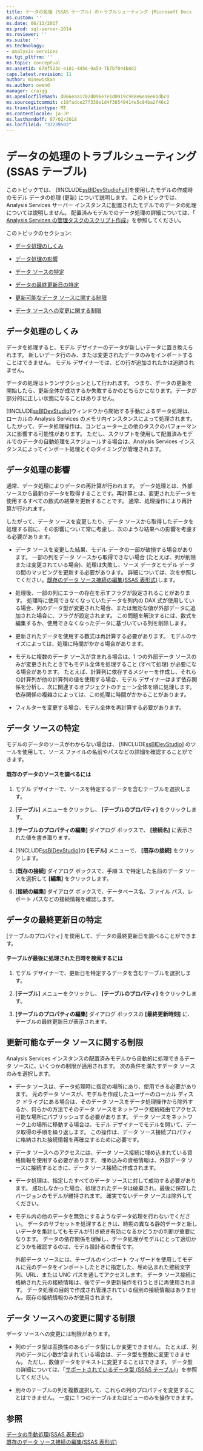 ```yaml
---
title: データの処理 (SSAS テーブル) のトラブルシューティング |Microsoft Docs
ms.custom: ''
ms.date: 06/13/2017
ms.prod: sql-server-2014
ms.reviewer: ''
ms.suite: ''
ms.technology:
- analysis-services
ms.tgt_pltfrm: ''
ms.topic: conceptual
ms.assetid: 678f523c-e181-4456-9a54-7b7bf044b8d2
caps.latest.revision: 11
author: minewiskan
ms.author: owend
manager: craigg
ms.openlocfilehash: d066eaa1702d096e7e1d0919c988e6ea6e6bdbc0
ms.sourcegitcommit: c18fadce27f330e1d4f36549414e5c84ba2f46c2
ms.translationtype: MT
ms.contentlocale: ja-JP
ms.lasthandoff: 07/02/2018
ms.locfileid: "37239502"
---
```

# <a name="troubleshoot-process-data-ssas-tabular"></a>データの処理のトラブルシューティング (SSAS テーブル)
  このトピックでは、 [!INCLUDE[ssBIDevStudioFull](../includes/ssbidevstudiofull-md.md)]を使用したモデルの作成時のモデル データの処理 (更新) について説明します。 このトピックでは、Analysis Services サーバー インスタンスに配置されたモデルでのデータの処理については説明しません。 配置済みモデルでのデータ処理の詳細については、「 [Analysis Services の管理タスクのスクリプト作成](script-administrative-tasks-in-analysis-services.md)」を参照してください。  
  
 このトピックのセクション:  
  
-   [データ処理のしくみ](#bkmk_how_df_works)  
  
-   [データ処理の影響](#bkmk_impact_of_df)  
  
-   [データ ソースの特定](#bkmk_det_source)  
  
-   [データの最終更新日の特定](#bkmk_det_last_ref)  
  
-   [更新可能なデータ ソースに関する制限](#bkmk_restrictions)  
  
-   [データ ソースへの変更に関する制限](#bkmk_rest_changes)  
  
##  <a name="bkmk_how_df_works"></a> データ処理のしくみ  
 データを処理すると、モデル デザイナーのデータが新しいデータに置き換えられます。 新しいデータ行のみ、または変更されたデータのみをインポートすることはできません。 モデル デザイナーでは、どの行が追加されたかは追跡されません。  
  
 データの処理はトランザクションとして行われます。 つまり、データの更新を開始したら、更新全体が成功するか失敗するかのどちらかになります。データが部分的に正しい状態になることはありません。  
  
 [!INCLUDE[ssBIDevStudio](../includes/ssbidevstudio-md.md)]ウィンドウから開始する手動によるデータ処理は、ローカルの Analysis Services のメモリ内インスタンスによって処理されます。 したがって、データ処理操作は、コンピューター上の他のタスクのパフォーマンスに影響する可能性があります。 ただし、スクリプトを使用して配置済みモデルでのデータの自動処理をスケジュールする場合は、Analysis Services インスタンスによってインポート処理とそのタイミングが管理されます。  
  
##  <a name="bkmk_impact_of_df"></a> データ処理の影響  
 通常、データ処理によりデータの再計算が行われます。  データ処理とは、外部ソースから最新のデータを取得することです。再計算とは、変更されたデータを使用するすべての数式の結果を更新することです。 通常、処理操作により再計算が行われます。  
  
 したがって、データ ソースを変更したり、データ ソースから取得したデータを処理する前に、その影響について常に考慮し、次のような結果への影響を考慮する必要があります。  
  
-   データ ソースを変更した結果、モデル データの一部が破損する場合があります。 一部の列をデータ ソースから取得できない場合 (たとえば、列が削除または変更されている場合)、処理は失敗し、ソース データとモデル データの間のマッピングを更新する必要があります。 詳細については、次を参照してください。[既存のデータ ソース接続の編集&#40;SSAS 表形式&#41;](edit-an-existing-data-source-connection-ssas-tabular.md)します。  
  
-   処理後、一部の列にエラーの存在を示すフラグが設定されることがあります。 処理時に使用できなくなっていたデータを列内の DAX 式が使用している場合、列のデータ型が変更された場合、または無効な値が外部データに追加された場合に、フラグが設定されます。 この問題を解決するには、数式を編集するか、使用できなくなったデータに基づいている列を削除します。  
  
-   更新されたデータを使用する数式は再計算する必要があります。 モデルのサイズによっては、処理に時間がかかる場合があります。  
  
-   モデルに複数のデータ ソースが含まれる場合は、1 つの外部データ ソースのみが変更されたときでもモデル全体を処理すること (すべて処理) が必要になる場合があります。 たとえば、計算列に依存するメジャーを作成し、それらの計算列が他の計算列の値を使用する場合、モデル デザイナーはまず依存関係を分析し、次に関連するオブジェクトのチェーン全体を順に処理します。 依存関係の複雑さによっては、この処理に時間がかかることがあります。  
  
-   フィルターを変更する場合、モデル全体を再計算する必要があります。  
  
##  <a name="bkmk_det_source"></a> データ ソースの特定  
 モデルのデータのソースがわからない場合は、 [!INCLUDE[ssBIDevStudio](../includes/ssbidevstudio-md.md)] のツールを使用して、ソース ファイルの名前やパスなどの詳細を確認することができます。  
  
#### <a name="to-find-the-source-of-existing-data"></a>既存のデータのソースを調べるには  
  
1.  モデル デザイナーで、ソースを特定するデータを含むテーブルを選択します。  
  
2.  **[テーブル]** メニューをクリックし、 **[テーブルのプロパティ]** をクリックします。  
  
3.  **[テーブルのプロパティの編集]** ダイアログ ボックスで、 **[接続名]** に表示された値を書き取ります。  
  
4.  [!INCLUDE[ssBIDevStudio](../includes/ssbidevstudio-md.md)]の **[モデル]** メニューで、 **[既存の接続]** をクリックします。  
  
5.  **[既存の接続]** ダイアログ ボックスで、手順 3. で特定した名前のデータ ソースを選択して **[編集]** をクリックします。  
  
6.  **[接続の編集]** ダイアログ ボックスで、データベース名、ファイル パス、レポート パスなどの接続情報を確認します。  
  
##  <a name="bkmk_det_last_ref"></a> データの最終更新日の特定  
 [テーブルのプロパティ] を使用して、データの最終更新日を調べることができます。  
  
#### <a name="to-find-the-date-and-time-that-a-table-was-last-processed"></a>テーブルが最後に処理された日時を検索するには  
  
1.  モデル デザイナーで、更新日を特定するデータを含むテーブルを選択します。  
  
2.  **[テーブル]** メニューをクリックし、 **[テーブルのプロパティ]** をクリックします。  
  
3.  **[テーブルのプロパティの編集]** ダイアログ ボックスの **[最終更新時刻]** に、テーブルの最終更新日が表示されます。  
  
##  <a name="bkmk_restrictions"></a> 更新可能なデータ ソースに関する制限  
 Analysis Services インスタンスの配置済みモデルから自動的に処理できるデータ ソースに、いくつかの制限が適用されます。 次の条件を満たすデータ ソースのみを選択します。  
  
-   データ ソースは、データ処理時に指定の場所にあり、使用できる必要があります。 元のデータ ソースが、モデルを作成したユーザーのローカル ディスク ドライブにある場合は、そのデータ ソースをデータ処理操作から除外するか、何らかの方法でそのデータ ソースをネットワーク接続経由でアクセス可能な場所にパブリッシュする必要があります。 データ ソースをネットワーク上の場所に移動する場合は、モデル デザイナーでモデルを開いて、データ取得の手順を繰り返します。 この操作は、データ ソース接続プロパティに格納された接続情報を再確立するために必要です。  
  
-   データ ソースへのアクセスには、データ ソース接続に埋め込まれている資格情報を使用する必要があります。 埋め込みの資格情報は、外部データ ソースに接続するときに、データ ソース接続に作成されます。  
  
-   データ処理は、指定したすべてのデータ ソースに対して成功する必要があります。 成功しなかった場合、処理されたデータは破棄され、最後に保存したバージョンのモデルが維持されます。 確実でないデータ ソースは除外してください。  
  
-   モデル内の他のデータを無効にするようなデータ処理を行わないでください。 データのサブセットを処理するときは、時期の異なる静的データと新しいデータを集計してもモデルが引き続き有効になるかどうかの判断が重要になります。 データの依存関係を理解し、データ処理がモデルにとって適切かどうかを確認するのは、モデル設計者の責任です。  
  
     外部データ ソースには、テーブルのインポート ウィザードを使用してモデルに元のデータをインポートしたときに指定した、埋め込まれた接続文字列、URL、または UNC パスを通してアクセスします。 データ ソース接続に格納された元の接続情報は、後でデータ更新操作を行うときに再使用されます。 データ処理の目的で作成され管理されている個別の接続情報はありません。既存の接続情報のみが使用されます。  
  
##  <a name="bkmk_rest_changes"></a> データ ソースへの変更に関する制限  
 データ ソースへの変更には制限があります。  
  
-   列のデータ型は互換性のあるデータ型にしか変更できません。 たとえば、列内のデータに小数が含まれている場合は、データ型を整数に変更できません。 ただし、数値データをテキストに変更することはできます。 データ型の詳細については、「[サポートされているデータ型 (SSAS テーブル)](tabular-models/data-types-supported-ssas-tabular.md)」を参照してください。  
  
-   別々のテーブルの列を複数選択して、これらの列のプロパティを変更することはできません。 一度に 1 つのテーブルまたはビューのみを操作できます。  
  
## <a name="see-also"></a>参照  
 [データの手動処理&#40;SSAS 表形式&#41;](manually-process-data-ssas-tabular.md)   
 [既存のデータ ソース接続の編集&#40;SSAS 表形式&#41;](edit-an-existing-data-source-connection-ssas-tabular.md)  
  
  
